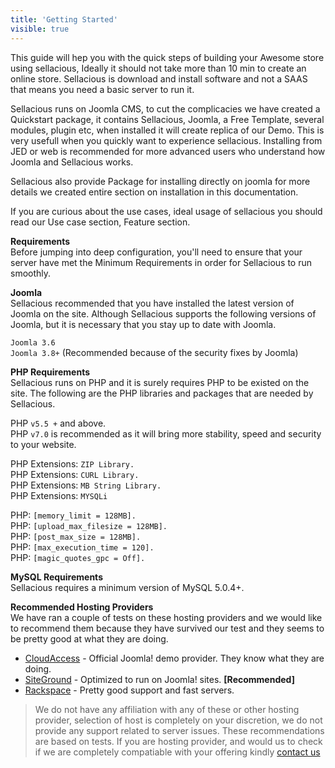 ```yaml
---
title: 'Getting Started'
visible: true
---
```


This guide will hep you with the quick steps of building your Awesome store using sellacious, Ideally it should not take more than 10 min to create an online store. Sellacious is download and install software and not a SAAS that means you need a basic server to run it. 

Sellacious runs on Joomla CMS, to cut the complicacies we have created a Quickstart package, it contains Sellacious, Joomla, a Free Template, several modules, plugin etc, when installed it will create replica of our Demo. This is very usefull when you quickly want to experience sellacious. Installing from JED or web is recommended for more advanced users who understand how Joomla and Sellacious works. 

Sellacious also provide Package for installing directly on joomla for more details we created entire section on installation in this documentation. 

If you are curious about the use cases, ideal usage of sellacious you should read our Use case section, Feature section. 

**Requirements**<br>
Before jumping into deep configuration, you'll need to ensure that your server have met the Minimum Requirements in order for Sellacious to run smoothly.

**Joomla**<br>
Sellacious recommended that you have installed the latest version of Joomla on the site. Although Sellacious supports the following versions of Joomla, but it is necessary that you stay up to date with Joomla.

`Joomla 3.6` <br>
`Joomla 3.8+` (Recommended because of the security fixes by Joomla)<br>

**PHP Requirements**<br>
Sellacious runs on PHP and it is surely requires PHP to be existed on the site. The following are the PHP libraries and packages that are needed by Sellacious.

PHP `v5.5 +` and above. <br>
PHP `v7.0` is recommended as it will bring more stability, speed and security to your website.

PHP Extensions: `ZIP Library.` <br>
PHP Extensions: `CURL Library.` <br>
PHP Extensions: `MB String Library.` <br>
PHP Extensions: `MYSQLi` <br>

PHP: `[memory_limit = 128MB].` <br>
PHP: `[upload_max_filesize = 128MB].`<br>
PHP: `[post_max_size = 128MB].`<br>
PHP: `[max_execution_time = 120].`<br>
PHP: `[magic_quotes_gpc = Off].`<br>

**MySQL Requirements**<br>
Sellacious requires a minimum version of MySQL 5.0.4+.<br>

**Recommended Hosting Providers**<br>
We have ran a couple of tests on these hosting providers and we would like to recommend them because they have survived our test and they seems to be pretty good at what they are doing.

* [CloudAccess](https://www.cloudaccess.net) - Official Joomla! demo provider. They know what they are doing.<br>
* [SiteGround](https://www.siteground.com) - Optimized to run on Joomla! sites. **[Recommended]**<br>
* [Rackspace](https://www.rackspace.com) - Pretty good support and fast servers.<br>

> We do not have any affiliation with any of these or other hosting provider, selection of host is completely on your discretion, we do not provide any support related to server issues. These recommendations are based on tests. If you are hosting provider, and would us to check if we are completely compatiable with your offering kindly [contact us](http://www.sellacious.com)